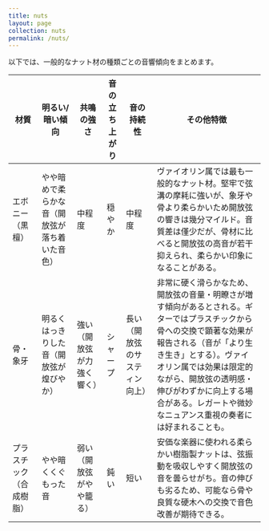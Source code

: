 ```yaml
---
title: nuts
layout: page
collection: nuts
permalink: /nuts/
---
```


以下では、一般的なナット材の種類ごとの音響傾向をまとめます。

| **材質** | **明るい/暗い傾向** | **共鳴の強さ** | **音の立ち上がり** | **音の持続性** | **その他特徴** |
| ------------ | ----------------------- | ------------- | ----------- | --------------- | --------------------------------------------------------------------------------------------------------------------------------------------------------- |
| エボニー（黒檀） | やや暗めで柔らかな音（開放弦が落ち着いた音色） | 中程度 | 穏やか | 中程度 | ヴァイオリン属では最も一般的なナット材。堅牢で弦溝の摩耗に強いが、象牙や骨より柔らかいため開放弦の響きは幾分マイルド。音質差は僅少だが、骨材に比べると開放弦の高音が若干抑えられ、柔らかい印象になることがある。 |
| 骨・象牙 | 明るくはっきりした音（開放弦が煌びやか） | 強い（開放弦が力強く響く） | シャープ | 長い（開放弦のサスティン向上） | 非常に硬く滑らかなため、開放弦の音量・明瞭さが増す傾向があるとされる。ギターではプラスチックから骨への交換で顕著な効果が報告される（音が「より生き生き」とする）。ヴァイオリン属では効果は限定的ながら、開放弦の透明感・伸びがわずかに向上する場合がある。レガートや微妙なニュアンス重視の奏者には好まれることも。 |
| プラスチック（合成樹脂） | やや暗くくぐもった音 | 弱い（開放弦がやや籠る） | 鈍い | 短い | 安価な楽器に使われる柔らかい樹脂製ナットは、弦振動を吸収しやすく開放弦の音を曇らせがち。音の伸びも劣るため、可能なら骨や良質な硬木への交換で音色改善が期待できる。 |
